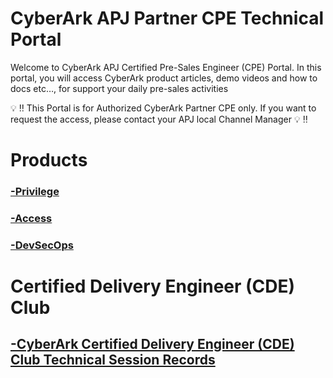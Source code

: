 # CyberArk APJ Partner CPE Technical Portal
Welcome to CyberArk APJ Certified Pre-Sales Engineer (CPE) Portal. In this portal, you will access CyberArk product articles, demo videos and how to docs etc…, for support your daily pre-sales activities

:bulb: :bangbang: This Portal is for Authorized CyberArk Partner CPE only. If you want to request the access, please contact your APJ local Channel Manager :bulb: :bangbang: 

# Products

### [ -Privilege](Privilege.md)

### [ -Access](Access.md)

### [ -DevSecOps](DevSecOps.md)

# Certified Delivery Engineer (CDE) Club 
## [-CyberArk Certified Delivery Engineer (CDE) Club Technical Session Records](https://github.com/ivanckleecity/apj_cde_club)
